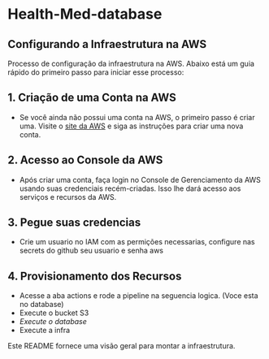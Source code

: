 # Health-Med-database
## Configurando a Infraestrutura na AWS
Processo de configuração da infraestrutura na AWS. Abaixo está um guia rápido do primeiro passo para iniciar esse processo:

## 1. Criação de uma Conta na AWS
- Se você ainda não possui uma conta na AWS, o primeiro passo é criar uma. Visite o [site da AWS](https://aws.amazon.com/) e siga as instruções para criar uma nova conta.

## 2. Acesso ao Console da AWS
- Após criar uma conta, faça login no Console de Gerenciamento da AWS usando suas credenciais recém-criadas. Isso lhe dará acesso aos serviços e recursos da AWS.

## 3. Pegue suas credencias
- Crie um usuario no IAM com as permições necessarias, configure nas secrets do github seu usuario e senha aws

## 4. Provisionamento dos Recursos
- Acesse a aba actions e rode a pipeline na seguencia logica. (Voce esta no database)
- Execute o bucket S3
- *Execute o database*
- Execute a infra

Este README fornece uma visão geral para montar a infraestrutura.

